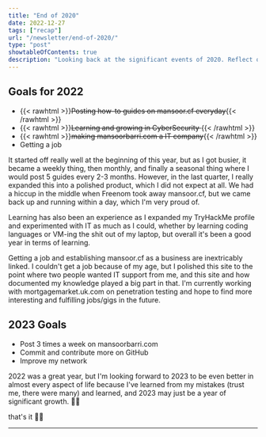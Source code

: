 ```yaml
---
title: "End of 2020"
date: 2022-12-27
tags: ["recap"]
url: "/newsletter/end-of-2020/"
type: "post"
showtableOfContents: true
description: "Looking back at the significant events of 2020. Reflect on the changes of the past year. Read our article."
---
```


## Goals for 2022

- {{< rawhtml >}}<strike>Posting how-to guides on mansoor.cf everyday</strike>{{< /rawhtml >}}
- {{< rawhtml >}}<strike>Learning and growing in CyberSecurity </strike>{{< /rawhtml >}}
- {{< rawhtml >}}<strike>making mansoorbarri.com a IT company</strike>{{< /rawhtml >}}
- Getting a job

It started off really well at the beginning of this year, but as I got busier, it became a weekly thing, then monthly, and finally a seasonal thing where I would post 5 guides every 2-3 months. However, in the last quarter, I really expanded this into a polished product, which I did not expect at all. We had a hiccup in the middle when Freenom took away mansoor.cf, but we came back up and running within a day, which I'm very proud of.

Learning has also been an experience as I expanded my TryHackMe profile and experimented with IT as much as I could, whether by learning coding languages or VM-ing the shit out of my laptop, but overall it's been a good year in terms of learning.

Getting a job and establishing mansoor.cf as a business are inextricably linked. I couldn't get a job because of my age, but I polished this site to the point where two people wanted IT support from me, and this site and how documented my knowledge played a big part in that. I'm currently working with mortgagemarket.uk.com on penetration testing and hope to find more interesting and fulfilling jobs/gigs in the future.

## 2023 Goals
- Post 3 times a week on mansoorbarri.com
- Commit and contribute more on GitHub 
- Improve my network 

2022 was a great year, but I'm looking forward to 2023 to be even better in almost every aspect of life because I've learned from my mistakes (trust me, there were many) and learned, and 2023 may just be a year of significant growth. 🤞🏽

that's it ✌🏽

-------------------------------------------------------------
  